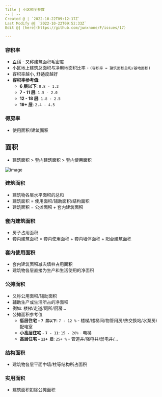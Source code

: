 ```yaml
---
Title | 小区相关参数
-- | --
Created @ | `2022-10-22T09:12:17Z`
Last Modify @| `2022-10-22T09:52:33Z`
Edit @| [here](https://github.com/junxnone/F/issues/17)

---
```

### 容积率


- [百科](https://baike.baidu.com/item/%E5%AE%B9%E7%A7%AF%E7%8E%87/1397682) - 又称建筑面积毛密度
- 小区地上建筑总面积与净用地面积比率 - `(容积率 = 建筑面积总和/基地面积)`
- 容积率越小, 舒适度越好
- **容积率参考值:**
  - **6 层以下**: `0.8 - 1.2`
  - **7 - 11 层**: `1.5 - 2.0`
  - **12 - 18 层**: `1.8 - 2.5`
  - **19+ 层**: `2.4 - 4.5`


### 得房率

- 使用面积/建筑面积

## 面积

- 建筑面积 > 套内建筑面积 > 套内使用面积

![image](https://user-images.githubusercontent.com/2216970/197333057-8ed1888e-3a4d-4390-a04e-0559aec13be4.png)

### 建筑面积

- 建筑物各层水平面积的总和
- 建筑面积 = 使用面积/辅助面积/结构面积
- 建筑面积 = 公摊面积 + 套内建筑面积

### 套内建筑面积

- 房子占用面积
- 套内建筑面积 = 套内使用面积 + 套内墙体面积 + 阳台建筑面积


### 套内使用面积

- 套内建筑面积减去墙柱占用面积
- 建筑物各层直接为生产和生活使用的净面积


### 公摊面积

- 又称公用面积/辅助面积
- 辅助生产或生活所占的净面积
- 例如: 楼梯/走道/厕所/厨房...
- 公摊面积参考值
  - **低层住宅 - `7 层以下`**: `7 - 12 %` - 楼梯/楼梯间/物管用房/热交换站/水泵房/配电室
  - **小高层住宅 - `7 - 11`**: `15 - 20%` - 电梯
  - **高层住宅 - `12+ 层`**: `25+ %`  - 管道井/强电井/弱电井/...

### 结构面积

- 建筑物各层平面中墙/柱等结构所占面积



### 实用面积

- 建筑面积扣除公摊面积

